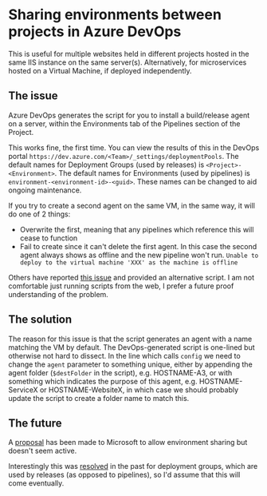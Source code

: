 # Sharing environments between projects in Azure DevOps

This is useful for multiple websites held in different projects hosted in the same IIS instance on the same server(s). Alternatively, for microservices hosted on a Virtual Machine, if deployed independently.

## The issue

Azure DevOps generates the script for you to install a build/release agent on a server, within the Environments tab of the Pipelines section of the Project.

This works fine, the first time.
You can view the results of this in the DevOps portal `https://dev.azure.com/<Team>/_settings/deploymentPools`.
The default names for Deployment Groups (used by releases) is `<Project>-<Environment>`.
The default names for Environments (used by pipelines) is `environment-<environment-id>-<guid>`.
These names can be changed to aid ongoing maintenance.

If you try to create a second agent on the same VM, in the same way, it will do one of 2 things:

- Overwrite the first, meaning that any pipelines which reference this will cease to function
- Fail to create since it can't delete the first agent.
  In this case the second agent always shows as offline and the new pipeline won't run.
  `Unable to deploy to the virtual machine 'XXX' as the machine is offline`

Others have reported [this issue](https://github.com/MicrosoftDocs/azure-devops-docs/issues/8578) and provided an alternative script. I am not comfortable just running scripts from the web, I prefer a future proof understanding of the problem.

## The solution

The reason for this issue is that the script generates an agent with a name matching the VM by default.
The DevOps-generated script is one-lined but otherwise not hard to dissect.
In the line which calls `config` we need to change the `agent` parameter to something unique, either by appending the agent folder (`$destFolder` in the script), e.g. HOSTNAME-A3, or with something which indicates the purpose of this agent, e.g. HOSTNAME-ServiceX or HOSTNAME-WebsiteX, in which case we should probably update the script to create a folder name to match this.

## The future

A [proposal](https://developercommunity.visualstudio.com/t/can-environments-be-shared-across-team-projects/676255) has been made to Microsoft to allow environment sharing but doesn't seem active.

Interestingly this was [resolved](https://devblogs.microsoft.com/devops/sharing-of-deployment-groups-across-projects/) in the past for deployment groups, which are used by releases (as opposed to pipelines), so I'd assume that this will come eventually.
